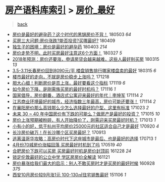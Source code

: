 [房产语料库索引](../../README.md)  > [房价_最好](房价_最好.md)
====
> [back](../README.md)

- [房价是最好的避孕药？这个时代的黑锅房价不背！](http://jkwz.applinzi.com/ittc/7098834131951813638.html#%E6%88%BF%E4%BB%B7%E6%98%AF%E6%9C%80%E5%A5%BD%E7%9A%84%E9%81%BF%E5%AD%95%E8%8D%AF%EF%BC%9F%E8%BF%99%E4%B8%AA%E6%97%B6%E4%BB%A3%E7%9A%84%E9%BB%91%E9%94%85%E6%88%BF%E4%BB%B7%E4%B8%8D%E8%83%8C%EF%BC%81) 180503 *64* 
- [买房三大问题:房价涨跌?能否投资?买哪最好?](http://jkwz.applinzi.com/ittc/7089941474794013713.html#%E4%B9%B0%E6%88%BF%E4%B8%89%E5%A4%A7%E9%97%AE%E9%A2%98%3A%E6%88%BF%E4%BB%B7%E6%B6%A8%E8%B7%8C%3F%E8%83%BD%E5%90%A6%E6%8A%95%E8%B5%84%3F%E4%B9%B0%E5%93%AA%E6%9C%80%E5%A5%BD%3F) 180409  
- [独生子的困境：房价是最好的避孕药](http://jkwz.applinzi.com/ittc/7087710779061306374.html#%E7%8B%AC%E7%94%9F%E5%AD%90%E7%9A%84%E5%9B%B0%E5%A2%83%EF%BC%9A%E6%88%BF%E4%BB%B7%E6%98%AF%E6%9C%80%E5%A5%BD%E7%9A%84%E9%81%BF%E5%AD%95%E8%8D%AF) 180403 *214* 
- [房价走势不明，此时买房最好注意这6个方面！](http://jkwz.applinzi.com/ittc/7085200414788289553.html#%E6%88%BF%E4%BB%B7%E8%B5%B0%E5%8A%BF%E4%B8%8D%E6%98%8E%EF%BC%8C%E6%AD%A4%E6%97%B6%E4%B9%B0%E6%88%BF%E6%9C%80%E5%A5%BD%E6%B3%A8%E6%84%8F%E8%BF%996%E4%B8%AA%E6%96%B9%E9%9D%A2%EF%BC%81) 180327 *5* 
- [2018年预测：房价还要涨，申请房贷会越来越难，这些人最好别买房](http://jkwz.applinzi.com/ittc/7080665263630713872.html#2018%E5%B9%B4%E9%A2%84%E6%B5%8B%EF%BC%9A%E6%88%BF%E4%BB%B7%E8%BF%98%E8%A6%81%E6%B6%A8%EF%BC%8C%E7%94%B3%E8%AF%B7%E6%88%BF%E8%B4%B7%E4%BC%9A%E8%B6%8A%E6%9D%A5%E8%B6%8A%E9%9A%BE%EF%BC%8C%E8%BF%99%E4%BA%9B%E4%BA%BA%E6%9C%80%E5%A5%BD%E5%88%AB%E4%B9%B0%E6%88%BF) 180315 *13* 
- [3.5-3.11长春房价回到8090元/平 楼盘销售排行哪家楼盘卖的最好](http://jkwz.applinzi.com/ittc/7080651991875585030.html#3.5-3.11%E9%95%BF%E6%98%A5%E6%88%BF%E4%BB%B7%E5%9B%9E%E5%88%B08090%E5%85%83%2F%E5%B9%B3+%E6%A5%BC%E7%9B%98%E9%94%80%E5%94%AE%E6%8E%92%E8%A1%8C%E5%93%AA%E5%AE%B6%E6%A5%BC%E7%9B%98%E5%8D%96%E7%9A%84%E6%9C%80%E5%A5%BD) 180315 *6* 
- [楼市最好的走向，不就是房价稳步上涨吗？](http://jkwz.applinzi.com/ittc/7048471122222253072.html#%E6%A5%BC%E5%B8%82%E6%9C%80%E5%A5%BD%E7%9A%84%E8%B5%B0%E5%90%91%EF%BC%8C%E4%B8%8D%E5%B0%B1%E6%98%AF%E6%88%BF%E4%BB%B7%E7%A8%B3%E6%AD%A5%E4%B8%8A%E6%B6%A8%E5%90%97%EF%BC%9F) 171218  
- [胆大心细！判断房价是否上涨，最好要看这个指标](http://jkwz.applinzi.com/ittc/7037642059341628432.html#%E8%83%86%E5%A4%A7%E5%BF%83%E7%BB%86%EF%BC%81%E5%88%A4%E6%96%AD%E6%88%BF%E4%BB%B7%E6%98%AF%E5%90%A6%E4%B8%8A%E6%B6%A8%EF%BC%8C%E6%9C%80%E5%A5%BD%E8%A6%81%E7%9C%8B%E8%BF%99%E4%B8%AA%E6%8C%87%E6%A0%87) 171119 *6* 
- [如今房价下降，是刚需族买房的最好时机吗？](http://jkwz.applinzi.com/ittc/7036541884023964688.html#%E5%A6%82%E4%BB%8A%E6%88%BF%E4%BB%B7%E4%B8%8B%E9%99%8D%EF%BC%8C%E6%98%AF%E5%88%9A%E9%9C%80%E6%97%8F%E4%B9%B0%E6%88%BF%E7%9A%84%E6%9C%80%E5%A5%BD%E6%97%B6%E6%9C%BA%E5%90%97%EF%BC%9F) 171116 *1* 
- [国家倡导，房价翻番，酒店式公寓迎来最好的年代｜李坤军](http://jkwz.applinzi.com/ittc/7035837304067851281.html#%E5%9B%BD%E5%AE%B6%E5%80%A1%E5%AF%BC%EF%BC%8C%E6%88%BF%E4%BB%B7%E7%BF%BB%E7%95%AA%EF%BC%8C%E9%85%92%E5%BA%97%E5%BC%8F%E5%85%AC%E5%AF%93%E8%BF%8E%E6%9D%A5%E6%9C%80%E5%A5%BD%E7%9A%84%E5%B9%B4%E4%BB%A3%EF%BD%9C%E6%9D%8E%E5%9D%A4%E5%86%9B) 171114 *2* 
- [江苏商业环境最好的城市，经济指数三年最高，房价可能还要涨！](http://jkwz.applinzi.com/ittc/7035792748672713745.html#%E6%B1%9F%E8%8B%8F%E5%95%86%E4%B8%9A%E7%8E%AF%E5%A2%83%E6%9C%80%E5%A5%BD%E7%9A%84%E5%9F%8E%E5%B8%82%EF%BC%8C%E7%BB%8F%E6%B5%8E%E6%8C%87%E6%95%B0%E4%B8%89%E5%B9%B4%E6%9C%80%E9%AB%98%EF%BC%8C%E6%88%BF%E4%BB%B7%E5%8F%AF%E8%83%BD%E8%BF%98%E8%A6%81%E6%B6%A8%EF%BC%81) 171114 *2* 
- [在襄阳房价那么高钱那么少怎么选择最好的户型，这里有标准](http://jkwz.applinzi.com/ittc/7027677756056405009.html#%E5%9C%A8%E8%A5%84%E9%98%B3%E6%88%BF%E4%BB%B7%E9%82%A3%E4%B9%88%E9%AB%98%E9%92%B1%E9%82%A3%E4%B9%88%E5%B0%91%E6%80%8E%E4%B9%88%E9%80%89%E6%8B%A9%E6%9C%80%E5%A5%BD%E7%9A%84%E6%88%B7%E5%9E%8B%EF%BC%8C%E8%BF%99%E9%87%8C%E6%9C%89%E6%A0%87%E5%87%86) 171023 *2* 
- [未来 30 ~ 40 年中国房价有下跌的可能么？做房产是最好的投资？](http://jkwz.applinzi.com/ittc/7024738610681742353.html#%E6%9C%AA%E6%9D%A5+30+%7E+40+%E5%B9%B4%E4%B8%AD%E5%9B%BD%E6%88%BF%E4%BB%B7%E6%9C%89%E4%B8%8B%E8%B7%8C%E7%9A%84%E5%8F%AF%E8%83%BD%E4%B9%88%EF%BC%9F%E5%81%9A%E6%88%BF%E4%BA%A7%E6%98%AF%E6%9C%80%E5%A5%BD%E7%9A%84%E6%8A%95%E8%B5%84%EF%BC%9F) 171015 *10* 
- [房价上涨预期被粉碎，有人开始降价了，刚需迎来买房最好时机？](http://jkwz.applinzi.com/ittc/7023920048471802896.html#%E6%88%BF%E4%BB%B7%E4%B8%8A%E6%B6%A8%E9%A2%84%E6%9C%9F%E8%A2%AB%E7%B2%89%E7%A2%8E%EF%BC%8C%E6%9C%89%E4%BA%BA%E5%BC%80%E5%A7%8B%E9%99%8D%E4%BB%B7%E4%BA%86%EF%BC%8C%E5%88%9A%E9%9C%80%E8%BF%8E%E6%9D%A5%E4%B9%B0%E6%88%BF%E6%9C%80%E5%A5%BD%E6%97%B6%E6%9C%BA%EF%BC%9F) 171013 *1* 
- [小有小的好，低于杭州平均房价25000元的社区适合自己才是最好](http://jkwz.applinzi.com/ittc/7015294275720578065.html#%E5%B0%8F%E6%9C%89%E5%B0%8F%E7%9A%84%E5%A5%BD%EF%BC%8C%E4%BD%8E%E4%BA%8E%E6%9D%AD%E5%B7%9E%E5%B9%B3%E5%9D%87%E6%88%BF%E4%BB%B725000%E5%85%83%E7%9A%84%E7%A4%BE%E5%8C%BA%E9%80%82%E5%90%88%E8%87%AA%E5%B7%B1%E6%89%8D%E6%98%AF%E6%9C%80%E5%A5%BD) 170920 *4* 
- [长沙房价破万！在长沙哪个区买房最好？](http://jkwz.applinzi.com/ittc/7012788849498129169.html#%E9%95%BF%E6%B2%99%E6%88%BF%E4%BB%B7%E7%A0%B4%E4%B8%87%EF%BC%81%E5%9C%A8%E9%95%BF%E6%B2%99%E5%93%AA%E4%B8%AA%E5%8C%BA%E4%B9%B0%E6%88%BF%E6%9C%80%E5%A5%BD%EF%BC%9F) 170913  
- [逃离温哥华攻略：高房价时代下这座城市是最后、也是最好的选择](http://jkwz.applinzi.com/ittc/6989621889407140880.html#%E9%80%83%E7%A6%BB%E6%B8%A9%E5%93%A5%E5%8D%8E%E6%94%BB%E7%95%A5%EF%BC%9A%E9%AB%98%E6%88%BF%E4%BB%B7%E6%97%B6%E4%BB%A3%E4%B8%8B%E8%BF%99%E5%BA%A7%E5%9F%8E%E5%B8%82%E6%98%AF%E6%9C%80%E5%90%8E%E3%80%81%E4%B9%9F%E6%98%AF%E6%9C%80%E5%A5%BD%E7%9A%84%E9%80%89%E6%8B%A9) 170713 *1* 
- [4月份70城房价涨幅回落 买房最好时机到了吗](http://jkwz.applinzi.com/ittc/6969319931500823557.html#4%E6%9C%88%E4%BB%BD70%E5%9F%8E%E6%88%BF%E4%BB%B7%E6%B6%A8%E5%B9%85%E5%9B%9E%E8%90%BD+%E4%B9%B0%E6%88%BF%E6%9C%80%E5%A5%BD%E6%97%B6%E6%9C%BA%E5%88%B0%E4%BA%86%E5%90%97) 170519 *40* 
- [合肥房价下跌可以买房 买房最好时机是房价封顶前](http://jkwz.applinzi.com/ittc/6916355064368464901.html#%E5%90%88%E8%82%A5%E6%88%BF%E4%BB%B7%E4%B8%8B%E8%B7%8C%E5%8F%AF%E4%BB%A5%E4%B9%B0%E6%88%BF+%E4%B9%B0%E6%88%BF%E6%9C%80%E5%A5%BD%E6%97%B6%E6%9C%BA%E6%98%AF%E6%88%BF%E4%BB%B7%E5%B0%81%E9%A1%B6%E5%89%8D) 161228 *24* 
- [锁定伦敦最好的公立中学 学区房房价全解读](http://jkwz.applinzi.com/ittc/6902950284036146181.html#%E9%94%81%E5%AE%9A%E4%BC%A6%E6%95%A6%E6%9C%80%E5%A5%BD%E7%9A%84%E5%85%AC%E7%AB%8B%E4%B8%AD%E5%AD%A6+%E5%AD%A6%E5%8C%BA%E6%88%BF%E6%88%BF%E4%BB%B7%E5%85%A8%E8%A7%A3%E8%AF%BB) 161121  
- [房价暴涨给我们最大的启示：别人不敢买房时才是买房的最好时候](http://jkwz.applinzi.com/ittc/6882861528092509189.html#%E6%88%BF%E4%BB%B7%E6%9A%B4%E6%B6%A8%E7%BB%99%E6%88%91%E4%BB%AC%E6%9C%80%E5%A4%A7%E7%9A%84%E5%90%AF%E7%A4%BA%EF%BC%9A%E5%88%AB%E4%BA%BA%E4%B8%8D%E6%95%A2%E4%B9%B0%E6%88%BF%E6%97%B6%E6%89%8D%E6%98%AF%E4%B9%B0%E6%88%BF%E7%9A%84%E6%9C%80%E5%A5%BD%E6%97%B6%E5%80%99) 160928 *375* 
- [西安10月房价较9月涨1元 100-130㎡住宅销售最好](http://jkwz.applinzi.com/ittc/6761478844297249796.html#%E8%A5%BF%E5%AE%8910%E6%9C%88%E6%88%BF%E4%BB%B7%E8%BE%839%E6%9C%88%E6%B6%A81%E5%85%83+100-130%E3%8E%A1%E4%BD%8F%E5%AE%85%E9%94%80%E5%94%AE%E6%9C%80%E5%A5%BD) 151106 *1* 
